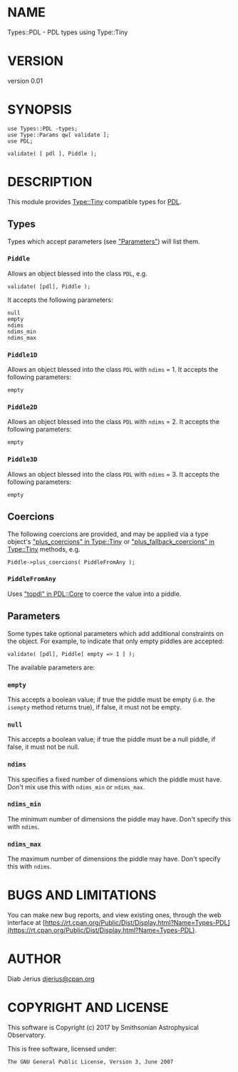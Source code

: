 # NAME

Types::PDL - PDL types using Type::Tiny

# VERSION

version 0.01

# SYNOPSIS

    use Types::PDL -types;
    use Type::Params qw[ validate ];
    use PDL;

    validate( [ pdl ], Piddle );

# DESCRIPTION

This module provides [Type::Tiny](https://metacpan.org/pod/Type::Tiny) compatible types for [PDL](https://metacpan.org/pod/PDL).

## Types

Types which accept parameters (see ["Parameters"](#parameters)) will list them.

### `Piddle`

Allows an object blessed into the class `PDL`, e.g.

    validate( [pdl], Piddle );

It accepts the following parameters:

    null
    empty
    ndims
    ndims_min
    ndims_max

### `Piddle1D`

Allows an object blessed into the class `PDL` with `ndims` = 1.
It accepts the following parameters:

    empty

### `Piddle2D`

Allows an object blessed into the class `PDL` with `ndims` = 2.
It accepts the following parameters:

    empty

### `Piddle3D`

Allows an object blessed into the class `PDL` with `ndims` = 3.
It accepts the following parameters:

    empty

## Coercions

The following coercions are provided, and may be applied via a type object's
["plus\_coercions" in Type::Tiny](https://metacpan.org/pod/Type::Tiny#plus_coercions) or ["plus\_fallback\_coercions" in Type::Tiny](https://metacpan.org/pod/Type::Tiny#plus_fallback_coercions) methods,
e.g.

    Piddle->plus_coercions( PiddleFromAny );

### `PiddleFromAny`

Uses ["topdl" in PDL::Core](https://metacpan.org/pod/PDL::Core#topdl) to coerce the value into a piddle.

## Parameters

Some types take optional parameters which add additional constraints on
the object.  For example, to indicate that only empty piddles are accepted:

    validate( [pdl], Piddle[ empty => 1 ] );

The available parameters are:

### `empty`

This accepts a boolean value; if true the piddle must be empty
(i.e. the `isempty` method returns true), if false, it must not be
empty.

### `null`

This accepts a boolean value; if true the piddle must be a null piddle, if false, it must not be
null.

### `ndims`

This specifies a fixed number of dimensions which the piddle must have. Don't mix use this
with `ndims_min` or `ndims_max`.

### `ndims_min`

The minimum number of dimensions the piddle may have. Don't specify this with `ndims`.

### `ndims_max`

The maximum number of dimensions the piddle may have. Don't specify this with `ndims`.

# BUGS AND LIMITATIONS

You can make new bug reports, and view existing ones, through the
web interface at [https://rt.cpan.org/Public/Dist/Display.html?Name=Types-PDL](https://rt.cpan.org/Public/Dist/Display.html?Name=Types-PDL).

# AUTHOR

Diab Jerius <djerius@cpan.org>

# COPYRIGHT AND LICENSE

This software is Copyright (c) 2017 by Smithsonian Astrophysical Observatory.

This is free software, licensed under:

    The GNU General Public License, Version 3, June 2007
